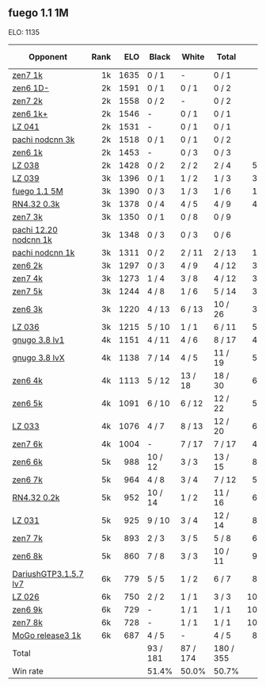 ## fuego 1.1 1M ##

ELO: 1135

Opponent | Rank | ELO | Black | White | Total | Win rate
---------|-----:|----:|-------|-------|-------|-------:
[zen7 1k](zen7%201k.md) | 1k | 1635 | 0 / 1 | - | 0 / 1 | 0.0%
[zen6 1D-](zen6%201D-.md) | 2k | 1591 | 0 / 1 | 0 / 1 | 0 / 2 | 0.0%
[zen7 2k](zen7%202k.md) | 2k | 1558 | 0 / 2 | - | 0 / 2 | 0.0%
[zen6 1k+](zen6%201k+.md) | 2k | 1546 | - | 0 / 1 | 0 / 1 | 0.0%
[LZ 041](LZ%20041.md) | 2k | 1531 | - | 0 / 1 | 0 / 1 | 0.0%
[pachi nodcnn 3k](pachi%20nodcnn%203k.md) | 2k | 1518 | 0 / 1 | 0 / 1 | 0 / 2 | 0.0%
[zen6 1k](zen6%201k.md) | 2k | 1453 | - | 0 / 3 | 0 / 3 | 0.0%
[LZ 038](LZ%20038.md) | 2k | 1428 | 0 / 2 | 2 / 2 | 2 / 4 | 50.0%
[LZ 039](LZ%20039.md) | 3k | 1396 | 0 / 1 | 1 / 2 | 1 / 3 | 33.3%
[fuego 1.1 5M](fuego%201.1%205M.md) | 3k | 1390 | 0 / 3 | 1 / 3 | 1 / 6 | 16.7%
[RN4.32 0.3k](RN4.32%200.3k.md) | 3k | 1378 | 0 / 4 | 4 / 5 | 4 / 9 | 44.4%
[zen7 3k](zen7%203k.md) | 3k | 1350 | 0 / 1 | 0 / 8 | 0 / 9 | 0.0%
[pachi 12.20 nodcnn 1k](pachi%2012.20%20nodcnn%201k.md) | 3k | 1348 | 0 / 3 | 0 / 3 | 0 / 6 | 0.0%
[pachi nodcnn 1k](pachi%20nodcnn%201k.md) | 3k | 1311 | 0 / 2 | 2 / 11 | 2 / 13 | 15.4%
[zen6 2k](zen6%202k.md) | 3k | 1297 | 0 / 3 | 4 / 9 | 4 / 12 | 33.3%
[zen7 4k](zen7%204k.md) | 3k | 1273 | 1 / 4 | 3 / 8 | 4 / 12 | 33.3%
[zen7 5k](zen7%205k.md) | 3k | 1244 | 4 / 8 | 1 / 6 | 5 / 14 | 35.7%
[zen6 3k](zen6%203k.md) | 3k | 1220 | 4 / 13 | 6 / 13 | 10 / 26 | 38.5%
[LZ 036](LZ%20036.md) | 3k | 1215 | 5 / 10 | 1 / 1 | 6 / 11 | 54.5%
[gnugo 3.8 lv1](gnugo%203.8%20lv1.md) | 4k | 1151 | 4 / 11 | 4 / 6 | 8 / 17 | 47.1%
[gnugo 3.8 lvX](gnugo%203.8%20lvX.md) | 4k | 1138 | 7 / 14 | 4 / 5 | 11 / 19 | 57.9%
[zen6 4k](zen6%204k.md) | 4k | 1113 | 5 / 12 | 13 / 18 | 18 / 30 | 60.0%
[zen6 5k](zen6%205k.md) | 4k | 1091 | 6 / 10 | 6 / 12 | 12 / 22 | 54.5%
[LZ 033](LZ%20033.md) | 4k | 1076 | 4 / 7 | 8 / 13 | 12 / 20 | 60.0%
[zen7 6k](zen7%206k.md) | 4k | 1004 | - | 7 / 17 | 7 / 17 | 41.2%
[zen6 6k](zen6%206k.md) | 5k | 988 | 10 / 12 | 3 / 3 | 13 / 15 | 86.7%
[zen6 7k](zen6%207k.md) | 5k | 964 | 4 / 8 | 3 / 4 | 7 / 12 | 58.3%
[RN4.32 0.2k](RN4.32%200.2k.md) | 5k | 952 | 10 / 14 | 1 / 2 | 11 / 16 | 68.8%
[LZ 031](LZ%20031.md) | 5k | 925 | 9 / 10 | 3 / 4 | 12 / 14 | 85.7%
[zen7 7k](zen7%207k.md) | 5k | 893 | 2 / 3 | 3 / 5 | 5 / 8 | 62.5%
[zen6 8k](zen6%208k.md) | 5k | 860 | 7 / 8 | 3 / 3 | 10 / 11 | 90.9%
[DariushGTP3.1.5.7 lv7](DariushGTP3.1.5.7%20lv7.md) | 6k | 779 | 5 / 5 | 1 / 2 | 6 / 7 | 85.7%
[LZ 026](LZ%20026.md) | 6k | 750 | 2 / 2 | 1 / 1 | 3 / 3 | 100.0%
[zen6 9k](zen6%209k.md) | 6k | 729 | - | 1 / 1 | 1 / 1 | 100.0%
[zen7 8k](zen7%208k.md) | 6k | 728 | - | 1 / 1 | 1 / 1 | 100.0%
[MoGo release3 1k](MoGo%20release3%201k.md) | 6k | 687 | 4 / 5 | - | 4 / 5 | 80.0%
Total | | | 93 / 181 | 87 / 174 | 180 / 355 | 
Win rate| | | 51.4% | 50.0% | 50.7% | 
